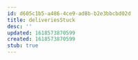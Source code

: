 ```yaml
---
id: d605c1b5-a486-4ce9-ad8b-b2e3bbcbd02d
title: deliveriesStuck
desc: ''
updated: 1618573870599
created: 1618573870599
stub: true
---
```


